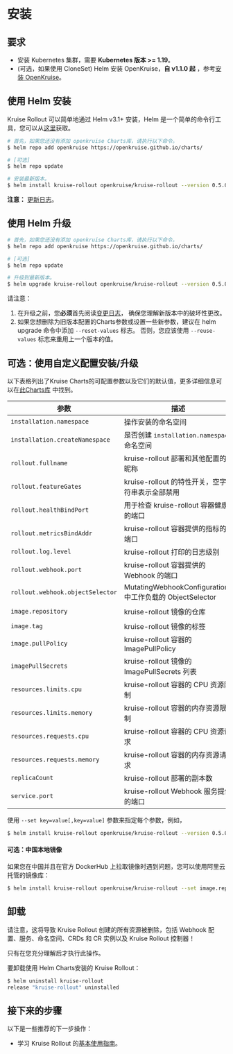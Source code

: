# 安装

## 要求

- 安装 Kubernetes 集群，需要 **Kubernetes 版本 >= 1.19**。
- (可选，如果使用 CloneSet) Helm 安装 OpenKruise，**自 v1.1.0 起**
  ，参考[安装 OpenKruise](https://openkruise.io/docs/installation)。

## 使用 Helm 安装

Kruise Rollout 可以简单地通过 Helm v3.1+ 安装，Helm
是一个简单的命令行工具，您可以从[这里](https://github.com/helm/helm/releases)获取。

```bash
# 首先，如果您还没有添加 openkruise Charts库，请执行以下命令。
$ helm repo add openkruise https://openkruise.github.io/charts/

# [可选]
$ helm repo update

# 安装最新版本。
$ helm install kruise-rollout openkruise/kruise-rollout --version 0.5.0
```

**注意：** [更新日志](https://github.com/openkruise/kruise/blob/master/CHANGELOG.md)。

## 使用 Helm 升级

```bash
# 首先，如果您还没有添加 openkruise Charts库，请执行以下命令。
$ helm repo add openkruise https://openkruise.github.io/charts/

# [可选]
$ helm repo update

# 升级到最新版本。
$ helm upgrade kruise-rollout openkruise/kruise-rollout --version 0.5.0 [--force]
```

请注意：

1. 在升级之前，您**必须**首先阅读[变更日志](https://github.com/openkruise/rollouts/blob/master/CHANGELOG.md)，
   确保您理解新版本中的破坏性更改。
2. 如果您想删除为旧版本配置的Charts参数或设置一些新参数，建议在 helm upgrade 命令中添加 `--reset-values` 标志。
   否则，您应该使用 `--reuse-values` 标志来重用上一个版本的值。

## 可选：使用自定义配置安装/升级

以下表格列出了Kruise
Charts的可配置参数以及它们的默认值，更多详细信息可以在[此Charts库](https://github.com/openkruise/charts/blob/master/versions/kruise-rollout/0.3/values.yaml)
中找到。

| 参数                               | 描述                                                  | 默认值                                 |
|----------------------------------|-----------------------------------------------------|-------------------------------------|
| `installation.namespace`         | 操作安装的命名空间                                           | `kruise-rollout`                    |
| `installation.createNamespace`   | 是否创建 `installation.namespace` 命名空间                  | `true`                              |
| `rollout.fullname`               | kruise-rollout 部署和其他配置的昵称                           | `kruise-rollout-controller-manager` |
| `rollout.featureGates`           | kruise-rollout 的特性开关，空字符串表示全部禁用                     | `AdvancedDeployment=true`           |
| `rollout.healthBindPort`         | 用于检查 kruise-rollout 容器健康的端口                         | `8081`                              |
| `rollout.metricsBindAddr`        | kruise-rollout 容器提供的指标的端口                           | `127.0.0.1:8080`                    |
| `rollout.log.level`              | kruise-rollout 打印的日志级别                              | `4`                                 |
| `rollout.webhook.port`           | kruise-rollout 容器提供的 Webhook 的端口                    | `9876`                              |
| `rollout.webhook.objectSelector` | MutatingWebhookConfigurations 中工作负载的 ObjectSelector | ` `                                 |
| `image.repository`               | kruise-rollout 镜像的仓库                                | `openkruise/kruise-rollout`         |
| `image.tag`                      | kruise-rollout 镜像的标签                                | `v0.3.0`                            |
| `image.pullPolicy`               | kruise-rollout 容器的 ImagePullPolicy                  | `Always`                            |
| `imagePullSecrets`               | kruise-rollout 镜像的 ImagePullSecrets 列表              | ` `                                 |
| `resources.limits.cpu`           | kruise-rollout 容器的 CPU 资源限制                         | `500m`                              |
| `resources.limits.memory`        | kruise-rollout 容器的内存资源限制                            | `1Gi`                               |
| `resources.requests.cpu`         | kruise-rollout 容器的 CPU 资源请求                         | `100m`                              |
| `resources.requests.memory`      | kruise-rollout 容器的内存资源请求                            | `256Mi`                             |
| `replicaCount`                   | kruise-rollout 部署的副本数                               | `2`                                 |
| `service.port`                   | kruise-rollout Webhook 服务提供的端口                      | `443`                               |

使用 `--set key=value[,key=value]` 参数来指定每个参数，例如，

```bash
$ helm install kruise-rollout openkruise/kruise-rollout --version 0.5.0 --set resources.limits.memory=2Gi
```

#### 可选：中国本地镜像

如果您在中国并且在官方 DockerHub 上拉取镜像时遇到问题，您可以使用阿里云托管的镜像库：

```bash
$ helm install kruise-rollout openkruise/kruise-rollout --set image.repository=openkruise-registry.cn-shanghai.cr.aliyuncs.com/openkruise/kruise-rollout
```

## 卸载

请注意，这将导致 Kruise Rollout 创建的所有资源被删除，包括 Webhook 配置、服务、命名空间、CRDs 和 CR 实例以及 Kruise Rollout
控制器！

只有在您充分理解后才执行此操作。

要卸载使用 Helm Charts安装的 Kruise Rollout：

```bash
$ helm uninstall kruise-rollout
release "kruise-rollout" uninstalled
```

## 接下来的步骤

以下是一些推荐的下一步操作：

- 学习 Kruise Rollout 的[基本使用指南](./user-manuals/basic-usage.md)。
